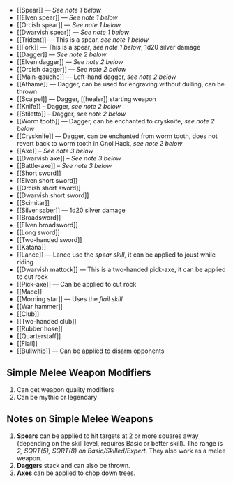 - [[Spear]] — *See note 1 below*
- [[Elven spear]] — *See note 1 below*
- [[Orcish spear]] — *See note 1 below*
- [[Dwarvish spear]] — *See note 1 below*
- [[Trident]] — This is a spear, *see note 1 below*
- [[Fork]] — This is a spear, *see note 1 below*, 1d20 silver damage
- [[Dagger]] — *See note 2 below*
- [[Elven dagger]] — *See note 2 below*
- [[Orcish dagger]] — *See note 2 below*
- [[Main-gauche]] — Left-hand dagger, *see note 2 below*
- [[Athame]] — Dagger, can be used for engraving without dulling, can be thrown
- [[Scalpel]] — Dagger, [[healer]] starting weapon
- [[Knife]] – Dagger, *see note 2 below*
- [[Stiletto]] – Dagger, *see note 2 below*
- [[Worm tooth]] — Dagger, can be enchanted to crysknife, *see note 2 below*
- [[Crysknife]] — Dagger, can be enchanted from worm tooth, does not revert back to worm tooth in GnollHack, *see note 2 below*
- [[Axe]] – *See note 3 below*
- [[Dwarvish axe]] – *See note 3 below*
- [[Battle-axe]] – *See note 3 below*
- [[Short sword]]
- [[Elven short sword]]
- [[Orcish short sword]]
- [[Dwarvish short sword]]
- [[Scimitar]]
- [[Silver saber]] — 1d20 silver damage
- [[Broadsword]]
- [[Elven broadsword]]
- [[Long sword]]
- [[Two-handed sword]]
- [[Katana]]
- [[Lance]] — Lance use the *spear skill*, it can be applied to joust while riding
- [[Dwarvish mattock]] — This is a two-handed pick-axe, it can be applied to cut rock
- [[Pick-axe]] — Can be applied to cut rock
- [[Mace]]
- [[Morning star]] — Uses the *flail skill*
- [[War hammer]]
- [[Club]]
- [[Two-handed club]]
- [[Rubber hose]]
- [[Quarterstaff]]
- [[Flail]]
- [[Bullwhip]] — Can be applied to disarm opponents


## Simple Melee Weapon Modifiers


1. Can get weapon quality modifiers
2. Can be mythic or legendary


## Notes on Simple Melee Weapons
1. **Spears** can be applied to hit targets at 2 or more squares away (depending on the skill level, requires Basic or better skill). The range is *2, SQRT(5), SQRT(8) on Basic/Skilled/Expert*. They also work as a melee weapon.
2. **Daggers** stack and can also be thrown.
3. **Axes** can be applied to chop down trees.